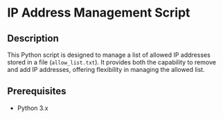 # IP Address Management Script

## Description

This Python script is designed to manage a list of allowed IP addresses stored in a file (`allow_list.txt`). It provides both the capability to remove and add IP addresses, offering flexibility in managing the allowed list.

## Prerequisites

- Python 3.x
